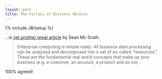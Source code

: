 ```yaml
---
layout: post
title: The Fallacy of Business Objects
---
```

{% include JB/setup %}

...is [yet another great article](https://www.itworld.com/article/2784804/business/the-fallacy-of-business-objects.html) by Sean Mc Grath.

> Enterprise computing is simple really. All business data processing can be analyzed and decomposed into a set of so-called "resources". These are the fundamental real world concepts that make up your business (e.g. a customer, an account, a product and so on).

100% agreed!

